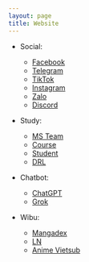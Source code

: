 ```yaml
---
layout: page
title: Website
---
```


- Social:
    + [Facebook](https://www.facebook.com/)
    + [Telegram](https://web.telegram.org/)
    + [TikTok](https://www.tiktok.com/)
    + [Instagram](https://www.instagram.com/)
    + [Zalo](https://chat.zalo.me/)
    + [Discord](https://discord.com/channels/@me)

- Study:
    + [MS Team](https://teams.microsoft.com/v2/)
    + [Course](https://courses.uit.edu.vn/)
    + [Student](https://student.uit.edu.vn/)
    + [DRL](https://drl.uit.edu.vn/)

- Chatbot:
    + [ChatGPT](https://chatgpt.com/)
    + [Grok](https://grok.com/)

- Wibu:
    + [Mangadex](https://mangadex.org/)
    + [LN](https://ln.hako.vn/)
    + [Anime Vietsub](https://bit.ly/animevietsubtv)


